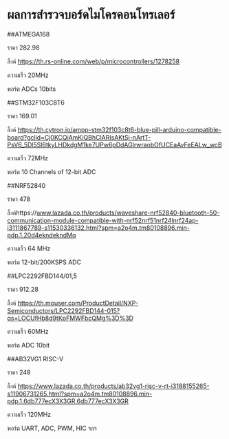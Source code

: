# ผลการสำรวจบอร์ดไมโครคอนโทรเลอร์

##ATMEGA168

ราคา 282.98

ลิ้งค์ https://th.rs-online.com/web/p/microcontrollers/1278258

ความเร็ว 20MHz

พอร์ต ADCs 10bits

##STM32F103C8T6

ราคา 169.01

ลิ้งค์ https://th.cytron.io/ampp-stm32f103c8t6-blue-pill-arduino-compatible-board?gclid=Cj0KCQiAmKiQBhClARIsAKtSj-nArtT-PsV6_5Dl5Sl6tkyLHDkdgM1ke7UPw6pDdAGlrwraobOfUCEaAvFeEALw_wcB

ความเร็ว 72MHz

พอร์ต 10 Channels of 12-bit ADC

##NRF52840

ราคา 478

ลิ้งค์https://www.lazada.co.th/products/waveshare-nrf52840-bluetooth-50-communication-module-compatible-with-nrf52nrf51nrf24lnrf24ap-i3111867789-s11530336132.html?spm=a2o4m.tm80108896.min-pdp.1.20d4ekndekndMq

ความเร็ว 64 MHz

พอร์ต 12-bit/200KSPS ADC

##LPC2292FBD144/01,5

ราคา 912.28

ลิ้งค์ https://th.mouser.com/ProductDetail/NXP-Semiconductors/LPC2292FBD144-015?qs=LOCUfHb8d9tKpFMWFbcQMg%3D%3D

ความเร็ว 60MHz

พอร์ต ADC 10bit

##AB32VG1 RISC-V

ราคา 248

ลิ้งค์ https://www.lazada.co.th/products/ab32vg1-risc-v-rt-i3188155265-s11906731265.html?spm=a2o4m.tm80108896.min-pdp.1.6db777ecX3X3GR.6db777ecX3X3GR

ความเร็ว 120MHz

พอร์ต UART, ADC, PWM, HIC ฯลฯ
